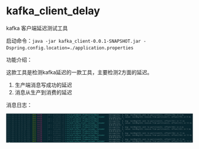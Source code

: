 # kafka_client_delay
kafka 客户端延迟测试工具

启动命令：`java -jar kafka_client-0.0.1-SNAPSHOT.jar -Dspring.config.location=./application.properties` 



功能介绍：

这款工具是检测kafka延迟的一款工具，主要检测2方面的延迟。

1. 生产端消息写成功的延迟
2. 消息从生产到消费的延迟



消息日志：

<img src="./README.assets/截屏2021-08-13 下午6.37.39.png" style="zoom:100%;" />
